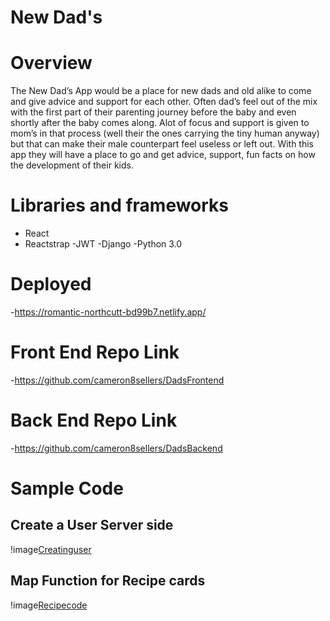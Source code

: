 # New Dad's


# Overview 
The New Dad’s App would be a place for new dads and old alike to come and give advice and support for each other. Often dad’s feel out of the mix with the first part of their parenting journey before the baby and even shortly after the baby comes along. Alot of focus and support is given to mom’s in that process (well their the ones carrying the tiny human anyway) but that can make their male counterpart feel useless or left out. With this app they will have a place to go and get advice, support, fun facts on how the development of their kids. 

# Libraries and frameworks

  - React
  - Reactstrap
  -JWT
  -Django
  -Python 3.0
  
# Deployed

  -https://romantic-northcutt-bd99b7.netlify.app/
  
# Front End Repo Link

  -https://github.com/cameron8sellers/DadsFrontend
  
# Back End Repo Link

  -https://github.com/cameron8sellers/DadsBackend


# Sample Code

## Create a User Server side
!image[Creatinguser](https://res.cloudinary.com/drcgo7zqn/image/upload/v1589563395/Screen_Shot_2020-05-15_at_11.22.24_AM_uiwjyv.png)

## Map Function for Recipe cards
!image[Recipecode](https://res.cloudinary.com/drcgo7zqn/image/upload/v1589563395/Screen_Shot_2020-05-15_at_11.22.24_AM_uiwjyv.png)
